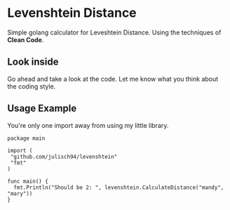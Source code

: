 # Levenshtein Distance

Simple golang calculator for Leveshtein Distance. Using the techniques of **Clean Code**.

## Look inside

Go ahead and take a look at the code. Let me know what you think about the coding style. 

## Usage Example

You're only one import away from using my little library.

    package main

    import (
     "github.com/julisch94/levenshtein"
     "fmt"
    )

    func main() {
      fmt.Println("Should be 2: ", levenshtein.CalculateDistance("mandy", "mary"))
    }
